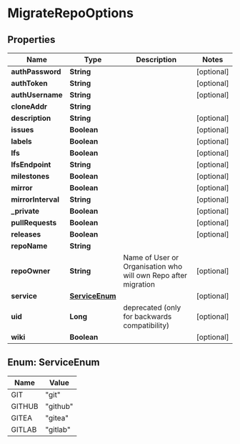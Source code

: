 
# MigrateRepoOptions

## Properties
Name | Type | Description | Notes
------------ | ------------- | ------------- | -------------
**authPassword** | **String** |  |  [optional]
**authToken** | **String** |  |  [optional]
**authUsername** | **String** |  |  [optional]
**cloneAddr** | **String** |  | 
**description** | **String** |  |  [optional]
**issues** | **Boolean** |  |  [optional]
**labels** | **Boolean** |  |  [optional]
**lfs** | **Boolean** |  |  [optional]
**lfsEndpoint** | **String** |  |  [optional]
**milestones** | **Boolean** |  |  [optional]
**mirror** | **Boolean** |  |  [optional]
**mirrorInterval** | **String** |  |  [optional]
**_private** | **Boolean** |  |  [optional]
**pullRequests** | **Boolean** |  |  [optional]
**releases** | **Boolean** |  |  [optional]
**repoName** | **String** |  | 
**repoOwner** | **String** | Name of User or Organisation who will own Repo after migration |  [optional]
**service** | [**ServiceEnum**](#ServiceEnum) |  |  [optional]
**uid** | **Long** | deprecated (only for backwards compatibility) |  [optional]
**wiki** | **Boolean** |  |  [optional]


<a name="ServiceEnum"></a>
## Enum: ServiceEnum
Name | Value
---- | -----
GIT | &quot;git&quot;
GITHUB | &quot;github&quot;
GITEA | &quot;gitea&quot;
GITLAB | &quot;gitlab&quot;



